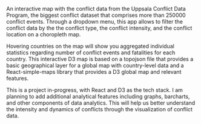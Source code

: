 An interactive map with the conflict data from the Uppsala Conflict Data Program, the biggest conflict dataset that comprises more than 250000 conflict events. Through a dropdown menu, this app allows to filter the conflict data by the the conflict type, the conflict intensity, and the conflict location on a choropleth map.

Hovering countries on the map will show you aggregated individual statistics regarding number of conflict events and fatalities for each country. This interactive D3 map is based on a topojson file that provides a basic geographical layer for a global map with country-level data and a React-simple-maps library that provides a D3 global map and relevant features.

This is a project in-progress, with React and D3 as the tech stack. I am planning to add additional analytical features including graphs, barcharts, and other components of data analytics. This will help us better understand the intensity and dynamics of conflicts through the visualization of conflict data.
